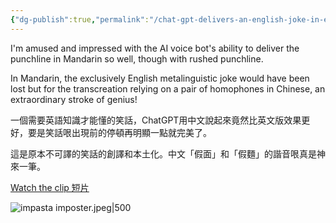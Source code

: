 ```yaml
---
{"dg-publish":true,"permalink":"/chat-gpt-delivers-an-english-joke-in-english-and-mandarin-rather-well-albeit-with-rushed-punchline-chat-gpt/","noteIcon":"2"}
---
```


I'm amused and impressed with the AI voice bot's ability to deliver the punchline in Mandarin so well, though with rushed punchline.

In Mandarin, the exclusively English metalinguistic joke would have been lost but for the transcreation relying on a pair of homophones in Chinese, an extraordinary stroke of genius!

一個需要英語知識才能懂的笑話，ChatGPT用中文說起來竟然比英文版效果更好，要是笑話哏出現前的停頓再明顯一點就完美了。

這是原本不可譯的笑話的創譯和本土化。中文「假面」和「假麵」的諧音哏真是神來一筆。

[Watch the clip 短片](https://youtu.be/H4P3fsw6fD8)

![impasta imposter.jpeg|500](/img/user/impasta%20imposter.jpeg)

